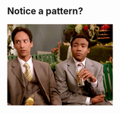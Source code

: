 ##  Notice a pattern?

![Troy and Abed are impressed (in the moooor-ning)](assets/tory-abed-look-at-this.gif)
